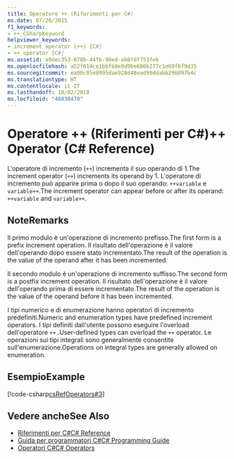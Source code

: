 ```yaml
---
title: Operatore ++ (Riferimenti per C#)
ms.date: 07/20/2015
f1_keywords:
- ++_CSharpKeyword
helpviewer_keywords:
- increment operator (++) [C#]
- ++ operator [C#]
ms.assetid: e9dec353-070b-44fb-98ed-eb8fdf753feb
ms.openlocfilehash: a52f614ce1bbfb8e9d9be686b277c1e69f6f9d35
ms.sourcegitcommit: ea00c05e0995dae928d48ead99ddab6296097b4c
ms.translationtype: HT
ms.contentlocale: it-IT
ms.lasthandoff: 10/02/2018
ms.locfileid: "48030470"
---
```

# <a name="-operator-c-reference"></a><span data-ttu-id="29460-102">Operatore ++ (Riferimenti per C#)</span><span class="sxs-lookup"><span data-stu-id="29460-102">++ Operator (C# Reference)</span></span>
<span data-ttu-id="29460-103">L'operatore di incremento (`++`) incrementa il suo operando di 1.</span><span class="sxs-lookup"><span data-stu-id="29460-103">The increment operator (`++`) increments its operand by 1.</span></span> <span data-ttu-id="29460-104">L'operatore di incremento può apparire prima o dopo il suo operando: `++variable` e `variable++`.</span><span class="sxs-lookup"><span data-stu-id="29460-104">The increment operator can appear before or after its operand: `++variable` and `variable++`.</span></span>  
  
## <a name="remarks"></a><span data-ttu-id="29460-105">Note</span><span class="sxs-lookup"><span data-stu-id="29460-105">Remarks</span></span>  
 <span data-ttu-id="29460-106">Il primo modulo è un'operazione di incremento prefisso.</span><span class="sxs-lookup"><span data-stu-id="29460-106">The first form is a prefix increment operation.</span></span> <span data-ttu-id="29460-107">Il risultato dell'operazione è il valore dell'operando dopo essere stato incrementato.</span><span class="sxs-lookup"><span data-stu-id="29460-107">The result of the operation is the value of the operand after it has been incremented.</span></span>  
  
 <span data-ttu-id="29460-108">Il secondo modulo è un'operazione di incremento suffisso.</span><span class="sxs-lookup"><span data-stu-id="29460-108">The second form is a postfix increment operation.</span></span> <span data-ttu-id="29460-109">Il risultato dell'operazione è il valore dell'operando prima di essere incrementato.</span><span class="sxs-lookup"><span data-stu-id="29460-109">The result of the operation is the value of the operand before it has been incremented.</span></span>  
  
 <span data-ttu-id="29460-110">I tipi numerico e di enumerazione hanno operatori di incremento predefiniti.</span><span class="sxs-lookup"><span data-stu-id="29460-110">Numeric and enumeration types have predefined increment operators.</span></span> <span data-ttu-id="29460-111">I tipi definiti dall'utente possono eseguire l'overload dell'operatore `++` .</span><span class="sxs-lookup"><span data-stu-id="29460-111">User-defined types can overload the `++` operator.</span></span> <span data-ttu-id="29460-112">Le operazioni sui tipi integrali sono generalmente consentite sull'enumerazione.</span><span class="sxs-lookup"><span data-stu-id="29460-112">Operations on integral types are generally allowed on enumeration.</span></span>  
  
## <a name="example"></a><span data-ttu-id="29460-113">Esempio</span><span class="sxs-lookup"><span data-stu-id="29460-113">Example</span></span>  
 [!code-csharp[csRefOperators#3](../../../csharp/language-reference/operators/codesnippet/CSharp/increment-operator_1.cs)]  
  
## <a name="see-also"></a><span data-ttu-id="29460-114">Vedere anche</span><span class="sxs-lookup"><span data-stu-id="29460-114">See Also</span></span>

- [<span data-ttu-id="29460-115">Riferimenti per C#</span><span class="sxs-lookup"><span data-stu-id="29460-115">C# Reference</span></span>](../../../csharp/language-reference/index.md)  
- [<span data-ttu-id="29460-116">Guida per programmatori C#</span><span class="sxs-lookup"><span data-stu-id="29460-116">C# Programming Guide</span></span>](../../../csharp/programming-guide/index.md)  
- [<span data-ttu-id="29460-117">Operatori C#</span><span class="sxs-lookup"><span data-stu-id="29460-117">C# Operators</span></span>](../../../csharp/language-reference/operators/index.md)
